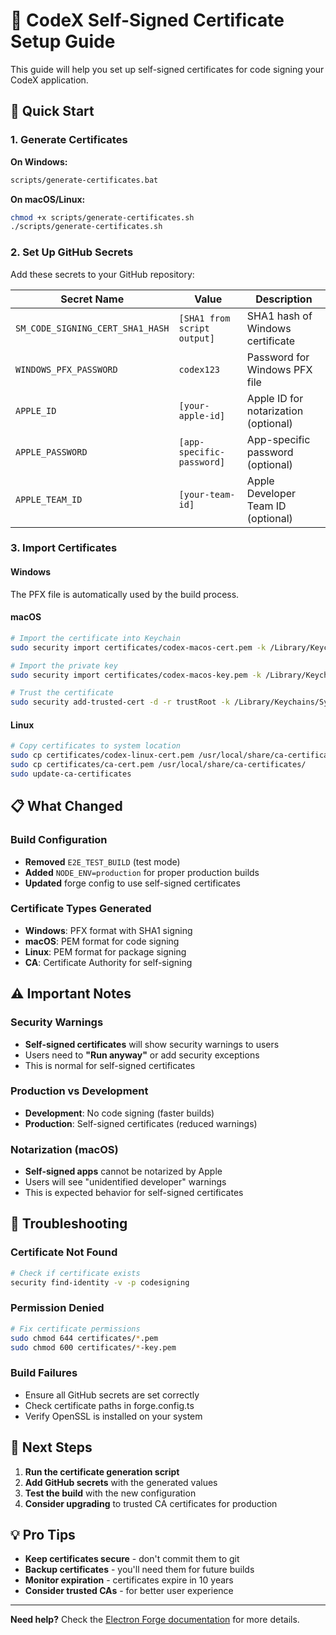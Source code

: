 # 🔐 CodeX Self-Signed Certificate Setup Guide

This guide will help you set up self-signed certificates for code signing your CodeX application.

## 🚀 Quick Start

### 1. Generate Certificates

**On Windows:**

```bash
scripts/generate-certificates.bat
```

**On macOS/Linux:**

```bash
chmod +x scripts/generate-certificates.sh
./scripts/generate-certificates.sh
```

### 2. Set Up GitHub Secrets

Add these secrets to your GitHub repository:

| Secret Name                      | Value                       | Description                          |
| -------------------------------- | --------------------------- | ------------------------------------ |
| `SM_CODE_SIGNING_CERT_SHA1_HASH` | `[SHA1 from script output]` | SHA1 hash of Windows certificate     |
| `WINDOWS_PFX_PASSWORD`           | `codex123`                  | Password for Windows PFX file        |
| `APPLE_ID`                       | `[your-apple-id]`           | Apple ID for notarization (optional) |
| `APPLE_PASSWORD`                 | `[app-specific-password]`   | App-specific password (optional)     |
| `APPLE_TEAM_ID`                  | `[your-team-id]`            | Apple Developer Team ID (optional)   |

### 3. Import Certificates

#### Windows

The PFX file is automatically used by the build process.

#### macOS

```bash
# Import the certificate into Keychain
sudo security import certificates/codex-macos-cert.pem -k /Library/Keychains/System.keychain -T /usr/bin/codesign

# Import the private key
sudo security import certificates/codex-macos-key.pem -k /Library/Keychains/System.keychain -T /usr/bin/codesign

# Trust the certificate
sudo security add-trusted-cert -d -r trustRoot -k /Library/Keychains/System.keychain certificates/ca-cert.pem
```

#### Linux

```bash
# Copy certificates to system location
sudo cp certificates/codex-linux-cert.pem /usr/local/share/ca-certificates/
sudo cp certificates/ca-cert.pem /usr/local/share/ca-certificates/
sudo update-ca-certificates
```

## 📋 What Changed

### Build Configuration

- **Removed** `E2E_TEST_BUILD` (test mode)
- **Added** `NODE_ENV=production` for proper production builds
- **Updated** forge config to use self-signed certificates

### Certificate Types Generated

- **Windows**: PFX format with SHA1 signing
- **macOS**: PEM format for code signing
- **Linux**: PEM format for package signing
- **CA**: Certificate Authority for self-signing

## ⚠️ Important Notes

### Security Warnings

- **Self-signed certificates** will show security warnings to users
- Users need to **"Run anyway"** or add security exceptions
- This is normal for self-signed certificates

### Production vs Development

- **Development**: No code signing (faster builds)
- **Production**: Self-signed certificates (reduced warnings)

### Notarization (macOS)

- **Self-signed apps** cannot be notarized by Apple
- Users will see "unidentified developer" warnings
- This is expected behavior for self-signed certificates

## 🔧 Troubleshooting

### Certificate Not Found

```bash
# Check if certificate exists
security find-identity -v -p codesigning
```

### Permission Denied

```bash
# Fix certificate permissions
sudo chmod 644 certificates/*.pem
sudo chmod 600 certificates/*-key.pem
```

### Build Failures

- Ensure all GitHub secrets are set correctly
- Check certificate paths in forge.config.ts
- Verify OpenSSL is installed on your system

## 🎯 Next Steps

1. **Run the certificate generation script**
2. **Add GitHub secrets** with the generated values
3. **Test the build** with the new configuration
4. **Consider upgrading** to trusted CA certificates for production

## 💡 Pro Tips

- **Keep certificates secure** - don't commit them to git
- **Backup certificates** - you'll need them for future builds
- **Monitor expiration** - certificates expire in 10 years
- **Consider trusted CAs** - for better user experience

---

**Need help?** Check the [Electron Forge documentation](https://www.electronforge.io/guides/code-signing) for more details.
